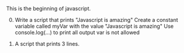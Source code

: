 This is the beginning of javascript.

0. Write a script that prints "Javascript is amazing"
	Create a constant variable called myVar with the value "Javascript is amazing"
	Use console.log(...) to print all output
	var is not allowed

1. A script that prints 3 lines.
